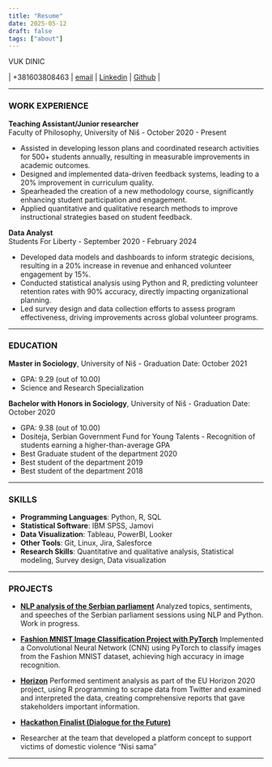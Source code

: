 ```yaml
---
title: "Resume"
date: 2025-05-12
draft: false
tags: ["about"]
---
```

 
VUK DINIC

| +381603808463 | [email](din.vuk@gmail.com) | [Linkedin](https://www.linkedin.com/in/vuk-dinic) | [Github](https://github.com/realvuk) |

---

### WORK EXPERIENCE

**Teaching Assistant/Junior researcher**                                                 
Faculty of Philosophy, University of Niš - October 2020 - Present

- Assisted in developing lesson plans and coordinated research activities for 500+ students annually, resulting in measurable improvements in academic outcomes.
- Designed and implemented data-driven feedback systems, leading to a 20% improvement in curriculum quality.
- Spearheaded the creation of a new methodology course, significantly enhancing student participation and engagement.
- Applied quantitative and qualitative research methods to improve instructional strategies based on student feedback.


**Data Analyst**                                                                
Students For Liberty - September 2020 - February 2024

- Developed data models and dashboards to inform strategic decisions, resulting in a 20% increase in revenue and enhanced volunteer engagement by 15%.
- Conducted statistical analysis using Python and R, predicting volunteer retention rates with 90% accuracy, directly impacting organizational planning.
- Led survey design and data collection efforts to assess program effectiveness, driving improvements across global volunteer programs.

---

### EDUCATION

**Master in Sociology**, University of Niš - Graduation Date: October 2021

- GPA: 9.29 (out of 10.00)
- Science and Research Specialization


**Bachelor with Honors in Sociology**, University of Niš - Graduation Date: October 2020

- GPA: 9.38 (out of 10.00)
- Dositeja, Serbian Government Fund for Young Talents - Recognition of students earning a higher-than-average GPA
- Best Graduate student of the department 2020
- Best student of the department 2019
- Best student of the department 2018

---

### SKILLS

- **Programming Languages**: Python, R, SQL
- **Statistical Software**: IBM SPSS, Jamovi
- **Data Visualization**: Tableau, PowerBI, Looker
- **Other Tools**: Git, Linux, Jira, Salesforce
- **Research Skills**: Quantitative and qualitative analysis, Statistical modeling, Survey design, Data visualization

---


### PROJECTS

- [**NLP analysis of the Serbian parliament**](https://github.com/realvuk/serbian_parliament_nlp_analysis)
  Analyzed topics, sentiments, and speeches of the Serbian parliament sessions using NLP and Python. Work in progress.

- [**Fashion MNIST Image Classification Project with PyTorch**](https://github.com/realvuk/Images-classification-CNN-with-PyTorch-on-Fashion-MNIST)
  Implemented a Convolutional Neural Network (CNN) using PyTorch to classify images from the Fashion MNIST dataset, achieving high accuracy in image recognition.

- [**Horizon**](https://inventculture.eu/wp-content/uploads/2023/05/D5.4_INVENT-report-Online-Cultural-Debates_v2.pdf#page=65.11)
  Performed sentiment analysis as part of the EU Horizon 2020 project, using R programming to scrape data from Twitter and examined and interpreted the data, creating comprehensive reports that gave stakeholders important information.

- **[Hackathon Finalist (Dialogue for the Future)](https://bfpe.org/u-fokusu/bfpi-liderski-program-fokus/na-inovativan-nacin-do-vece-saradnje-u-regionu/)**
- Researcher at the team that developed a platform concept to support victims of domestic violence “Nisi sama”

---
